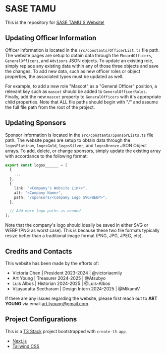 # SASE TAMU

This is the repository for [SASE TAMU'S Website!](https://sasetamu.org/)

## Updating Officer Information

Officer information is located in the `src/constants/OfficerList.ts` file path. The website pages are setup to obtain data through the `EboardOfficers`, `GeneralOfficers`, and `Advisors` JSON objects. To update an existing role, simply replace any existing data within any of those three objects and save the changes. To add new data, such as new officer roles or object properties, the associated types must be updated as well.

For example, to add a new role "Mascot" as a "General Officer" position, a relevant key such as `mascot` should be added to `GeneralOfficerRoles`. Finally, add the new `mascot` property to `GeneralOfficers` with it's appropriate child properties. Note that ALL file paths should begin with "/" and assume the full file path from the root of the project.

## Updating Sponsors

Sponsor information is located in the `src/constants/SponsorLists.ts` file path. The website pages are setup to obtain data through the `logosPlatinum`, `logosGold`, `logosSilver`, and `logosBronze` JSON Object arrays. To add, delete, or change sponsors, simply update the existing array with accordance to the following format:

```ts
export const logos______ = [
  {
    ...
  },
  {
    link: "<Company's Website Link>",
    alt: "<Company Name>",
    path: "/sponsors/<Company Logo SVG/WEBP>",
  },

  // Add more logo paths as needed
];
```

Note that the company's logo should ideally be saved in either SVG or WEBP (PNG as worst case). This is because these two file formats typically resize better than a traditional image format (PNG, JPG, JPEG, etc).

## Credits and Contacts

This website has been made by the efforts of:

- Victoria Chen | President 2023-2024 | @victoriaemily
- Art Young | Treasurer 2024-2025 | @Atsubyo
- Luis Albos | Historian 2024-2025 | @Luis-Albos
- Vijayadatta Seetharam | Design Intern 2024-2025 | @MikamiV

If there are any issues regarding the website, please first reach out to __**ART YOUNG**__ via email [art.tyoung@gmail.com](mailto:art.tyoung@gmail.com).

## Project Configurations

This is a [T3 Stack](https://create.t3.gg/) project bootstrapped with `create-t3-app`.

- [Next.js](https://nextjs.org)
- [Tailwind CSS](https://tailwindcss.com)
